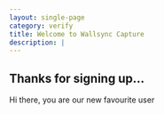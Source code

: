 ```yaml
---
layout: single-page
category: verify
title: Welcome to Wallsync Capture
description: |
---
```


Thanks for signing up...
--------------------

Hi there, you are our new favourite user
